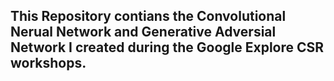 ## This Repository contians the Convolutional Nerual Network and Generative Adversial Network I created during the Google Explore CSR workshops.
